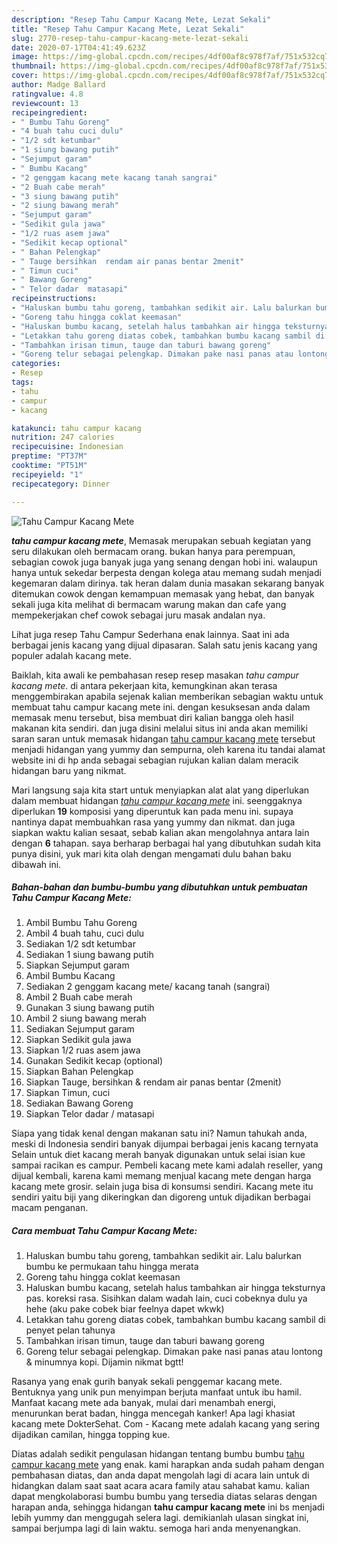 ```yaml
---
description: "Resep Tahu Campur Kacang Mete, Lezat Sekali"
title: "Resep Tahu Campur Kacang Mete, Lezat Sekali"
slug: 2770-resep-tahu-campur-kacang-mete-lezat-sekali
date: 2020-07-17T04:41:49.623Z
image: https://img-global.cpcdn.com/recipes/4df00af8c978f7af/751x532cq70/tahu-campur-kacang-mete-foto-resep-utama.jpg
thumbnail: https://img-global.cpcdn.com/recipes/4df00af8c978f7af/751x532cq70/tahu-campur-kacang-mete-foto-resep-utama.jpg
cover: https://img-global.cpcdn.com/recipes/4df00af8c978f7af/751x532cq70/tahu-campur-kacang-mete-foto-resep-utama.jpg
author: Madge Ballard
ratingvalue: 4.8
reviewcount: 13
recipeingredient:
- " Bumbu Tahu Goreng"
- "4 buah tahu cuci dulu"
- "1/2 sdt ketumbar"
- "1 siung bawang putih"
- "Sejumput garam"
- " Bumbu Kacang"
- "2 genggam kacang mete kacang tanah sangrai"
- "2 Buah cabe merah"
- "3 siung bawang putih"
- "2 siung bawang merah"
- "Sejumput garam"
- "Sedikit gula jawa"
- "1/2 ruas asem jawa"
- "Sedikit kecap optional"
- " Bahan Pelengkap"
- " Tauge bersihkan  rendam air panas bentar 2menit"
- " Timun cuci"
- " Bawang Goreng"
- " Telor dadar  matasapi"
recipeinstructions:
- "Haluskan bumbu tahu goreng, tambahkan sedikit air. Lalu balurkan bumbu ke permukaan tahu hingga merata"
- "Goreng tahu hingga coklat keemasan"
- "Haluskan bumbu kacang, setelah halus tambahkan air hingga teksturnya pas. koreksi rasa. Sisihkan dalam wadah lain, cuci cobeknya dulu ya hehe (aku pake cobek biar feelnya dapet wkwk)"
- "Letakkan tahu goreng diatas cobek, tambahkan bumbu kacang sambil di penyet pelan tahunya"
- "Tambahkan irisan timun, tauge dan taburi bawang goreng"
- "Goreng telur sebagai pelengkap. Dimakan pake nasi panas atau lontong &amp; minumnya kopi. Dijamin nikmat bgtt!"
categories:
- Resep
tags:
- tahu
- campur
- kacang

katakunci: tahu campur kacang 
nutrition: 247 calories
recipecuisine: Indonesian
preptime: "PT37M"
cooktime: "PT51M"
recipeyield: "1"
recipecategory: Dinner

---
```



![Tahu Campur Kacang Mete](https://img-global.cpcdn.com/recipes/4df00af8c978f7af/751x532cq70/tahu-campur-kacang-mete-foto-resep-utama.jpg)

<b><i>tahu campur kacang mete</i></b>, Memasak merupakan sebuah kegiatan yang seru dilakukan oleh bermacam orang. bukan hanya para perempuan, sebagian cowok juga banyak juga yang senang dengan hobi ini. walaupun hanya untuk sekedar berpesta dengan kolega atau memang sudah menjadi kegemaran dalam dirinya. tak heran dalam dunia masakan sekarang banyak ditemukan cowok dengan kemampuan memasak yang hebat, dan banyak sekali juga kita melihat di bermacam warung makan dan cafe yang mempekerjakan chef cowok sebagai juru masak andalan nya.

Lihat juga resep Tahu Campur Sederhana enak lainnya. Saat ini ada berbagai jenis kacang yang dijual dipasaran. Salah satu jenis kacang yang populer adalah kacang mete.

Baiklah, kita awali ke pembahasan resep resep masakan <i>tahu campur kacang mete</i>. di antara pekerjaan kita, kemungkinan akan terasa menggembirakan apabila sejenak kalian memberikan sebagian waktu untuk membuat tahu campur kacang mete ini. dengan kesuksesan anda dalam memasak menu tersebut, bisa membuat diri kalian bangga oleh hasil makanan kita sendiri. dan juga disini melalui situs ini anda akan memiliki saran saran untuk memasak hidangan <u>tahu campur kacang mete</u> tersebut menjadi hidangan yang yummy dan sempurna, oleh karena itu tandai alamat website ini di hp anda sebagai sebagian rujukan kalian dalam meracik hidangan baru yang nikmat.


Mari langsung saja kita start untuk menyiapkan alat alat yang diperlukan dalam membuat hidangan <u><i>tahu campur kacang mete</i></u> ini. seenggaknya diperlukan <b>19</b> komposisi yang diperuntuk kan pada menu ini. supaya nantinya dapat membuahkan rasa yang yummy dan nikmat. dan juga siapkan waktu kalian sesaat, sebab kalian akan mengolahnya antara lain dengan <b>6</b> tahapan. saya berharap berbagai hal yang dibutuhkan sudah kita punya disini, yuk mari kita olah dengan mengamati dulu bahan baku dibawah ini.

<!--inarticleads1-->

##### Bahan-bahan dan bumbu-bumbu yang dibutuhkan untuk pembuatan Tahu Campur Kacang Mete:

1. Ambil  Bumbu Tahu Goreng
1. Ambil 4 buah tahu, cuci dulu
1. Sediakan 1/2 sdt ketumbar
1. Sediakan 1 siung bawang putih
1. Siapkan Sejumput garam
1. Ambil  Bumbu Kacang
1. Sediakan 2 genggam kacang mete/ kacang tanah (sangrai)
1. Ambil 2 Buah cabe merah
1. Gunakan 3 siung bawang putih
1. Ambil 2 siung bawang merah
1. Sediakan Sejumput garam
1. Siapkan Sedikit gula jawa
1. Siapkan 1/2 ruas asem jawa
1. Gunakan Sedikit kecap (optional)
1. Siapkan  Bahan Pelengkap
1. Siapkan  Tauge, bersihkan &amp; rendam air panas bentar (2menit)
1. Siapkan  Timun, cuci
1. Sediakan  Bawang Goreng
1. Siapkan  Telor dadar / matasapi


Siapa yang tidak kenal dengan makanan satu ini? Namun tahukah anda, meski di Indonesia sendiri banyak dijumpai berbagai jenis kacang ternyata Selain untuk diet kacang merah banyak digunakan untuk selai isian kue sampai racikan es campur. Pembeli kacang mete kami adalah reseller, yang dijual kembali, karena kami memang menjual kacang mete dengan harga kacang mete grosir. selain juga bisa di konsumsi sendiri. Kacang mete itu sendiri yaitu biji yang dikeringkan dan digoreng untuk dijadikan berbagai macam penganan. 

<!--inarticleads2-->

##### Cara membuat Tahu Campur Kacang Mete:

1. Haluskan bumbu tahu goreng, tambahkan sedikit air. Lalu balurkan bumbu ke permukaan tahu hingga merata
1. Goreng tahu hingga coklat keemasan
1. Haluskan bumbu kacang, setelah halus tambahkan air hingga teksturnya pas. koreksi rasa. Sisihkan dalam wadah lain, cuci cobeknya dulu ya hehe (aku pake cobek biar feelnya dapet wkwk)
1. Letakkan tahu goreng diatas cobek, tambahkan bumbu kacang sambil di penyet pelan tahunya
1. Tambahkan irisan timun, tauge dan taburi bawang goreng
1. Goreng telur sebagai pelengkap. Dimakan pake nasi panas atau lontong &amp; minumnya kopi. Dijamin nikmat bgtt!


Rasanya yang enak gurih banyak sekali penggemar kacang mete. Bentuknya yang unik pun menyimpan berjuta manfaat untuk ibu hamil. Manfaat kacang mete ada banyak, mulai dari menambah energi, menurunkan berat badan, hingga mencegah kanker! Apa lagi khasiat kacang mete DokterSehat. Com - Kacang mete adalah kacang yang sering dijadikan camilan, hingga topping kue. 

Diatas adalah sedikit pengulasan hidangan tentang bumbu bumbu <u>tahu campur kacang mete</u> yang enak. kami harapkan anda sudah paham dengan pembahasan diatas, dan anda dapat mengolah lagi di acara lain untuk di hidangkan dalam saat saat acara acara family atau sahabat kamu. kalian dapat mengkolaborasi bumbu bumbu yang tersedia diatas selaras dengan harapan anda, sehingga hidangan <b>tahu campur kacang mete</b> ini bs menjadi lebih yummy dan menggugah selera lagi. demikianlah ulasan singkat ini, sampai berjumpa lagi di lain waktu. semoga hari anda menyenangkan.
